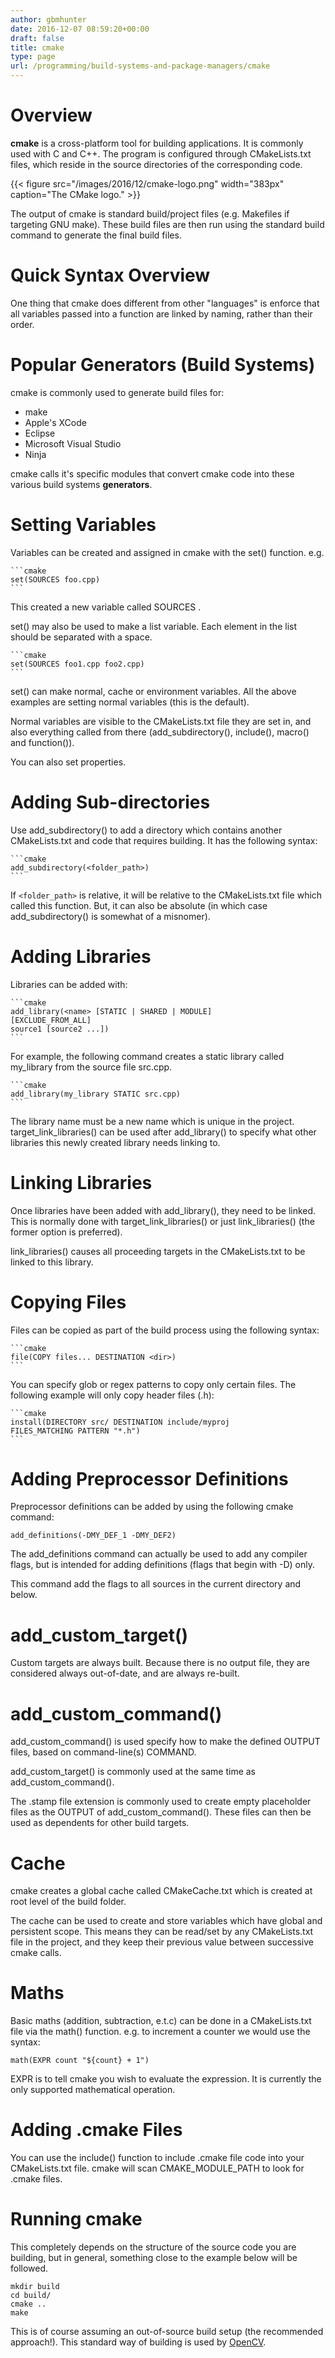 ```yaml
---
author: gbmhunter
date: 2016-12-07 08:59:20+00:00
draft: false
title: cmake
type: page
url: /programming/build-systems-and-package-managers/cmake
---
```


# Overview

**cmake** is a cross-platform tool for building applications. It is commonly used with C and C++. The program is configured through CMakeLists.txt files, which reside in the source directories of the corresponding code.

{{< figure src="/images/2016/12/cmake-logo.png" width="383px" caption="The CMake logo."  >}}

The output of cmake is standard build/project files (e.g. Makefiles if targeting GNU make). These build files are then run using the standard build command to generate the final build files.

# Quick Syntax Overview

One thing that cmake does different from other "languages" is enforce that all variables passed into a function are linked by naming, rather than their order.

# Popular Generators (Build Systems)

cmake is commonly used to generate build files for:

* make
* Apple's XCode
* Eclipse
* Microsoft Visual Studio
* Ninja

cmake calls it's specific modules that convert cmake code into these various build systems **generators**.

# Setting Variables

Variables can be created and assigned in cmake with the set() function. e.g.

    ```cmake
    set(SOURCES foo.cpp)
    ```

This created a new variable called SOURCES .

set() may also be used to make a list variable. Each element in the list should be separated with a space.

    ```cmake    
    set(SOURCES foo1.cpp foo2.cpp)
    ```

set() can make normal, cache or environment variables. All the above examples are setting normal variables (this is the default).

Normal variables are visible to the CMakeLists.txt file they are set in, and also everything called from there (add_subdirectory(), include(), macro() and function()).

You can also set properties.

# Adding Sub-directories

Use add_subdirectory() to add a directory which contains another CMakeLists.txt and code that requires building. It has the following syntax:

    ```cmake    
    add_subdirectory(<folder_path>)
    ```

If `<folder_path>` is relative, it will be relative to the CMakeLists.txt file which called this function. But, it can also be absolute (in which case add_subdirectory() is somewhat of a misnomer).

# Adding Libraries

Libraries can be added with:

    ```cmake    
    add_library(<name> [STATIC | SHARED | MODULE]
    [EXCLUDE_FROM_ALL]
    source1 [source2 ...])
    ```

For example, the following command creates a static library called my_library from the source file src.cpp.

    ```cmake    
    add_library(my_library STATIC src.cpp)
    ```

The library name must be a new name which is unique in the project. target_link_libraries() can be used after add_library() to specify what other libraries this newly created library needs linking to.

# Linking Libraries

Once libraries have been added with add_library(), they need to be linked. This is normally done with target_link_libraries() or just link_libraries() (the former option is preferred).

link_libraries() causes all proceeding targets in the CMakeLists.txt to be linked to this library.

# Copying Files

Files can be copied as part of the build process using the following syntax:

    ```cmake    
    file(COPY files... DESTINATION <dir>)
    ```

You can specify glob or regex patterns to copy only certain files. The following example will only copy header files (.h):

    ```cmake
    install(DIRECTORY src/ DESTINATION include/myproj
    FILES_MATCHING PATTERN "*.h")
    ```

# Adding Preprocessor Definitions

Preprocessor definitions can be added by using the following cmake command:
    
    add_definitions(-DMY_DEF_1 -DMY_DEF2)

The add_definitions command can actually be used to add any compiler flags, but is intended for adding definitions (flags that begin with -D) only.

This command add the flags to all sources in the current directory and below.

# add_custom_target()

Custom targets are always built. Because there is no output file, they are considered always out-of-date, and are always re-built.

# add_custom_command()

add_custom_command() is used specify how to make the defined OUTPUT files, based on command-line(s) COMMAND.

add_custom_target() is commonly used at the same time as add_custom_command().

The .stamp file extension is commonly used to create empty placeholder files as the OUTPUT of add_custom_command(). These files can then be used as dependents for other build targets.

# Cache

cmake creates a global cache called CMakeCache.txt which is created at root level of the build folder.

The cache can be used to create and store variables which have global and persistent scope. This means they can be read/set by any CMakeLists.txt file in the project, and they keep their previous value between successive cmake calls.

# Maths

Basic maths (addition, subtraction, e.t.c) can be done in a CMakeLists.txt file via the math() function. e.g. to increment a counter we would use the syntax:

    math(EXPR count "${count} + 1")

EXPR is to tell cmake you wish to evaluate the expression. It is currently the only supported mathematical operation.

# Adding .cmake Files

You can use the include() function to include .cmake file code into your CMakeLists.txt file. cmake will scan CMAKE_MODULE_PATH to look for .cmake files.

# Running cmake

This completely depends on the structure of the source code you are building, but in general, something close to the example below will be followed.
    
    mkdir build
    cd build/
    cmake ..
    make

This is of course assuming an out-of-source build setup (the recommended approach!). This standard way of building is used by [OpenCV](http://opencv.org/).
